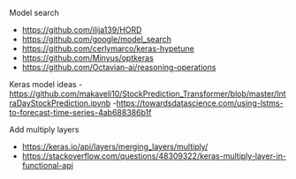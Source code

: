 
Model search

- https://github.com/ilija139/HORD
- https://github.com/google/model_search
- https://github.com/cerlymarco/keras-hypetune
- https://github.com/Minyus/optkeras
- https://github.com/Octavian-ai/reasoning-operations

Keras model ideas
-https://github.com/makaveli10/StockPrediction_Transformer/blob/master/IntraDayStockPrediction.ipynb
-https://towardsdatascience.com/using-lstms-to-forecast-time-series-4ab688386b1f

Add multiply layers 
- https://keras.io/api/layers/merging_layers/multiply/
- https://stackoverflow.com/questions/48309322/keras-multiply-layer-in-functional-api
